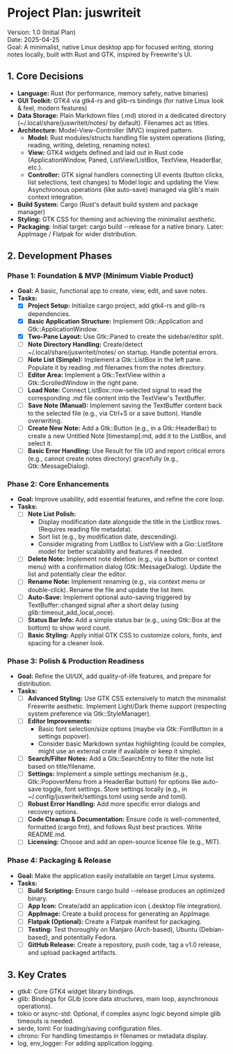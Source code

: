 # **Project Plan: juswriteit**

Version: 1.0 (Initial Plan)  
Date: 2025-04-25  
Goal: A minimalist, native Linux desktop app for focused writing, storing notes locally, built with Rust and GTK, inspired by Freewrite's UI.

## **1\. Core Decisions**

* **Language:** Rust (for performance, memory safety, native binaries)  
* **GUI Toolkit:** GTK4 via gtk4-rs and glib-rs bindings (for native Linux look & feel, modern features)  
* **Data Storage:** Plain Markdown files (.md) stored in a dedicated directory (\~/.local/share/juswriteit/notes/ by default). Filenames act as titles.  
* **Architecture:** Model-View-Controller (MVC) inspired pattern.  
  * **Model:** Rust modules/structs handling file system operations (listing, reading, writing, deleting, renaming notes).  
  * **View:** GTK4 widgets defined and laid out in Rust code (ApplicationWindow, Paned, ListView/ListBox, TextView, HeaderBar, etc.).  
  * **Controller:** GTK signal handlers connecting UI events (button clicks, list selections, text changes) to Model logic and updating the View. Asynchronous operations (like auto-save) managed via glib's main context integration.  
* **Build System:** Cargo (Rust's default build system and package manager)  
* **Styling:** GTK CSS for theming and achieving the minimalist aesthetic.  
* **Packaging:** Initial target: cargo build \--release for a native binary. Later: AppImage / Flatpak for wider distribution.

## **2\. Development Phases**

### **Phase 1: Foundation & MVP (Minimum Viable Product)**

* **Goal:** A basic, functional app to create, view, edit, and save notes.
* **Tasks:**
  - [x] **Project Setup:** Initialize cargo project, add gtk4-rs and glib-rs dependencies.
  - [x] **Basic Application Structure:** Implement Gtk::Application and Gtk::ApplicationWindow.
  - [x] **Two-Pane Layout:** Use Gtk::Paned to create the sidebar/editor split.
  - [ ] **Note Directory Handling:** Create/detect \~/.local/share/juswriteit/notes/ on startup. Handle potential errors.
  - [ ] **Note List (Simple):** Implement a Gtk::ListBox in the left pane. Populate it by reading .md filenames from the notes directory.
  - [ ] **Editor Area:** Implement a Gtk::TextView within a Gtk::ScrolledWindow in the right pane.
  - [ ] **Load Note:** Connect ListBox::row-selected signal to read the corresponding .md file content into the TextView's TextBuffer.
  - [ ] **Save Note (Manual):** Implement saving the TextBuffer content back to the selected file (e.g., via Ctrl+S or a save button). Handle overwriting.
  - [ ] **Create New Note:** Add a Gtk::Button (e.g., in a Gtk::HeaderBar) to create a new Untitled Note \[timestamp\].md, add it to the ListBox, and select it.
  - [ ] **Basic Error Handling:** Use Result for file I/O and report critical errors (e.g., cannot create notes directory) gracefully (e.g., Gtk::MessageDialog).

### **Phase 2: Core Enhancements**

* **Goal:** Improve usability, add essential features, and refine the core loop.
* **Tasks:**
  - [ ] **Note List Polish:**
     * Display modification date alongside the title in the ListBox rows. (Requires reading file metadata).
     * Sort list (e.g., by modification date, descending).
     * Consider migrating from ListBox to ListView with a Gio::ListStore model for better scalability and features if needed.
  - [ ] **Delete Note:** Implement note deletion (e.g., via a button or context menu) with a confirmation dialog (Gtk::MessageDialog). Update the list and potentially clear the editor.
  - [ ] **Rename Note:** Implement renaming (e.g., via context menu or double-click). Rename the file and update the list item.
  - [ ] **Auto-Save:** Implement optional auto-saving triggered by TextBuffer::changed signal after a short delay (using glib::timeout\_add\_local\_once).
  - [ ] **Status Bar Info:** Add a simple status bar (e.g., using Gtk::Box at the bottom) to show word count.
  - [ ] **Basic Styling:** Apply initial GTK CSS to customize colors, fonts, and spacing for a cleaner look.

### **Phase 3: Polish & Production Readiness**

* **Goal:** Refine the UI/UX, add quality-of-life features, and prepare for distribution.
* **Tasks:**
  - [ ] **Advanced Styling:** Use GTK CSS extensively to match the minimalist Freewrite aesthetic. Implement Light/Dark theme support (respecting system preference via Gtk::StyleManager).
  - [ ] **Editor Improvements:**
     * Basic font selection/size options (maybe via Gtk::FontButton in a settings popover).
     * Consider basic Markdown syntax highlighting (could be complex, might use an external crate if available or keep it simple).
  - [ ] **Search/Filter Notes:** Add a Gtk::SearchEntry to filter the note list based on title/filename.
  - [ ] **Settings:** Implement a simple settings mechanism (e.g., Gtk::PopoverMenu from a HeaderBar button) for options like auto-save toggle, font settings. Store settings locally (e.g., in \~/.config/juswriteit/settings.toml using serde and toml).
  - [ ] **Robust Error Handling:** Add more specific error dialogs and recovery options.
  - [ ] **Code Cleanup & Documentation:** Ensure code is well-commented, formatted (cargo fmt), and follows Rust best practices. Write README.md.
  - [ ] **Licensing:** Choose and add an open-source license file (e.g., MIT).

### **Phase 4: Packaging & Release**

* **Goal:** Make the application easily installable on target Linux systems.
* **Tasks:**
  - [ ] **Build Scripting:** Ensure cargo build \--release produces an optimized binary.
  - [ ] **App Icon:** Create/add an application icon (.desktop file integration).
  - [ ] **AppImage:** Create a build process for generating an AppImage.
  - [ ] **Flatpak (Optional):** Create a Flatpak manifest for packaging.
  - [ ] **Testing:** Test thoroughly on Manjaro (Arch-based), Ubuntu (Debian-based), and potentially Fedora.
  - [ ] **GitHub Release:** Create a repository, push code, tag a v1.0 release, and upload packaged artifacts.

## **3\. Key Crates**

* gtk4: Core GTK4 widget library bindings.  
* glib: Bindings for GLib (core data structures, main loop, asynchronous operations).  
* tokio or async-std: Optional, if complex async logic beyond simple glib timeouts is needed.  
* serde, toml: For loading/saving configuration files.  
* chrono: For handling timestamps in filenames or metadata display.  
* log, env\_logger: For adding application logging.